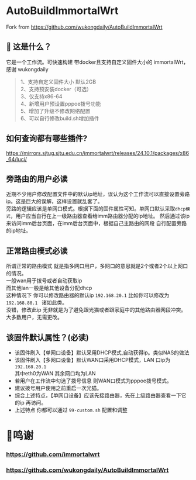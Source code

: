 # AutoBuildImmortalWrt
Fork from https://github.com/wukongdaily/AutoBuildImmortalWrt

## 🤔 这是什么？ 
它是一个工作流。可快速构建 带docker且支持自定义固件大小的 immortalWrt，感谢 wukongdaily
> 1、支持自定义固件大小 默认2GB <br>
> 2、支持预安装docker（可选）<br>
> 3、仅支持x86-64<br>
> 4、新增用户预设置pppoe拨号功能<br>
> 5、增加了升级不修改网络配置<br>
> 6、可以自行修改build.sh增加插件<br>

## 如何查询都有哪些插件?
https://mirrors.sjtug.sjtu.edu.cn/immortalwrt/releases/24.10.1/packages/x86_64/luci/

## 旁路由的用户必读
近期不少用户修改配置文件中的默认ip地址，误认为这个工作流可以直接设置旁路ip。这是巨大的误解，这样设置就乱套了。<br>
旁路的逻辑应该是单网口模式。根据下面的固件属性可知。单网口默认采取`dhcp模式`，用户应当自行在上一级路由器查看给imm路由器分配的ip地址。
然后通过该ip来访问imm后台页面，在imm后台页面中，根据自己主路由的网段 自行配置旁路的ip地址。

## 正常路由模式必读
所谓正常的路由模式 就是指多网口用户，多网口的意思就是2个或者2个以上网口的情况。<br>
一般wan用于拨号或者自动获取ip <br>
而其他lan一般是给其他设备分配dhcp<br>
这种情况下 你可以修改路由器的默认ip  `192.168.20.1` 比如你可以修改为`192.168.80.1 ` 诸如此类。<br>
没错，修改此ip 无非就是为了避免跟光猫或者跟家庭中的其他路由器网段冲突。大多数用户，无需更改。

## 该固件默认属性？(必读)
- 该固件刷入【单网口设备】默认采用DHCP模式,自动获得ip。类似NAS的做法
- 该固件刷入【多网口设备】默认WAN口采用DHCP模式，LAN 口ip为  `192.168.20.1` <br>其中eth0为WAN 其余网口均为LAN
- 若用户在工作流中勾选了拨号信息 则WAN口模式为pppoe拨号模式。
- 建议拨号用户使用之前重启一次光猫。
- 综合上述特点，【单网口设备】应该先接路由器，先在上级路由器查看一下它的ip 再访问。
- 上述特点 你都可以通过 `99-custom.sh` 配置和调整

# 🌟鸣谢
### https://github.com/immortalwrt
### https://github.com/wukongdaily/AutoBuildImmortalWrt
